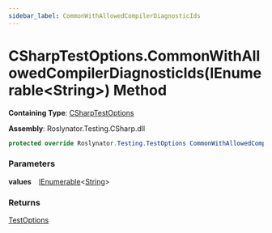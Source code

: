 ```yaml
---
sidebar_label: CommonWithAllowedCompilerDiagnosticIds
---
```


# CSharpTestOptions\.CommonWithAllowedCompilerDiagnosticIds\(IEnumerable&lt;String&gt;\) Method

**Containing Type**: [CSharpTestOptions](../index.md)

**Assembly**: Roslynator\.Testing\.CSharp\.dll

```csharp
protected override Roslynator.Testing.TestOptions CommonWithAllowedCompilerDiagnosticIds(System.Collections.Generic.IEnumerable<string> values)
```

### Parameters

**values** &ensp; [IEnumerable](https://docs.microsoft.com/en-us/dotnet/api/system.collections.generic.ienumerable-1)&lt;[String](https://docs.microsoft.com/en-us/dotnet/api/system.string)&gt;

### Returns

[TestOptions](../../../TestOptions/index.md)

